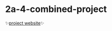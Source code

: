 # 2a-4-combined-project
✨[project website][1]✨

[1]: https://krzysztofga.github.io/2a-4-combined-project/

